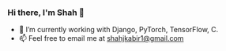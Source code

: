 ### Hi there, I'm Shah 👋

- 🌱 I’m currently working with Django, PyTorch, TensorFlow, C.
- 📫 Feel free to email me at shahjkabir1@gmail.com
  
